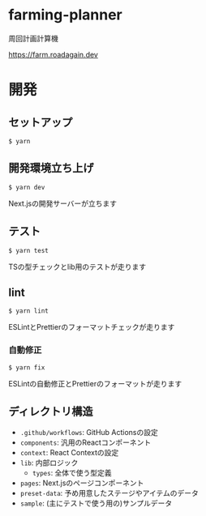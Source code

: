 # farming-planner
周回計画計算機

https://farm.roadagain.dev

# 開発
## セットアップ
```console
$ yarn
```

## 開発環境立ち上げ
```console
$ yarn dev
```

Next.jsの開発サーバーが立ちます

## テスト
```console
$ yarn test
```

TSの型チェックとlib用のテストが走ります

## lint
```console
$ yarn lint
```

ESLintとPrettierのフォーマットチェックが走ります

### 自動修正
```console
$ yarn fix
```

ESLintの自動修正とPrettierのフォーマットが走ります

## ディレクトリ構造
- `.github/workflows`: GitHub Actionsの設定
- `components`: 汎用のReactコンポーネント
- `context`: React Contextの設定
- `lib`: 内部ロジック
  - `types`: 全体で使う型定義
- `pages`: Next.jsのページコンポーネント
- `preset-data`: 予め用意したステージやアイテムのデータ
- `sample`: (主にテストで使う用の)サンプルデータ
